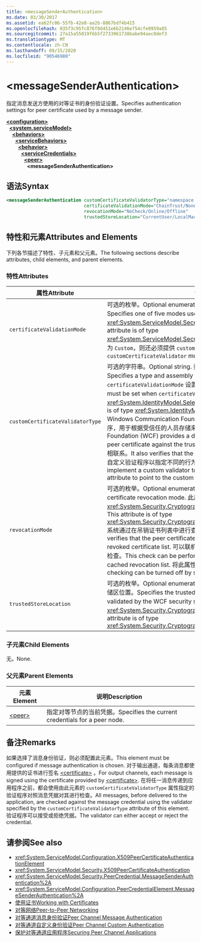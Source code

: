 ```yaml
---
title: <messageSenderAuthentication>
ms.date: 03/30/2017
ms.assetid: ea62fc06-55fb-42e0-aa2b-8867bdf4b415
ms.openlocfilehash: 035f3c95fc876f0d451e6b2146e754cfe0959a85
ms.sourcegitcommit: 27a15a55019f6b5f2733961738babe94aec0def3
ms.translationtype: MT
ms.contentlocale: zh-CN
ms.lasthandoff: 09/15/2020
ms.locfileid: "90546980"
---
```

# \<messageSenderAuthentication>
<span data-ttu-id="f6991-101">指定消息发送方使用的对等证书的身份验证设置。</span><span class="sxs-lookup"><span data-stu-id="f6991-101">Specifies authentication settings for peer certificate used by a message sender.</span></span>  
  
[**\<configuration>**](../configuration-element.md)\
&nbsp;&nbsp;[**\<system.serviceModel>**](system-servicemodel.md)\
&nbsp;&nbsp;&nbsp;&nbsp;[**\<behaviors>**](behaviors.md)\
&nbsp;&nbsp;&nbsp;&nbsp;&nbsp;&nbsp;[**\<serviceBehaviors>**](servicebehaviors.md)\
&nbsp;&nbsp;&nbsp;&nbsp;&nbsp;&nbsp;&nbsp;&nbsp;[**\<behavior>**](behavior-of-servicebehaviors.md)\
&nbsp;&nbsp;&nbsp;&nbsp;&nbsp;&nbsp;&nbsp;&nbsp;&nbsp;&nbsp;[**\<serviceCredentials>**](servicecredentials.md)\
&nbsp;&nbsp;&nbsp;&nbsp;&nbsp;&nbsp;&nbsp;&nbsp;&nbsp;&nbsp;&nbsp;&nbsp;[**\<peer>**](peer-of-servicecredentials.md)\
&nbsp;&nbsp;&nbsp;&nbsp;&nbsp;&nbsp;&nbsp;&nbsp;&nbsp;&nbsp;&nbsp;&nbsp;&nbsp;&nbsp;**\<messageSenderAuthentication>**  
  
## <a name="syntax"></a><span data-ttu-id="f6991-102">语法</span><span class="sxs-lookup"><span data-stu-id="f6991-102">Syntax</span></span>  
  
```xml  
<messageSenderAuthentication customCertificateValidatorType="namespace.typeName, [,AssemblyName] [,Version=version number] [,Culture=culture] [,PublicKeyToken=token]"
                             certificateValidationMode="ChainTrust/None/PeerTrust/PeerOrChainTrust/Custom"
                             revocationMode="NoCheck/Online/Offline"
                             trustedStoreLocation="CurrentUser/LocalMachine" />
```  
  
## <a name="attributes-and-elements"></a><span data-ttu-id="f6991-103">特性和元素</span><span class="sxs-lookup"><span data-stu-id="f6991-103">Attributes and Elements</span></span>  
 <span data-ttu-id="f6991-104">下列各节描述了特性、子元素和父元素。</span><span class="sxs-lookup"><span data-stu-id="f6991-104">The following sections describe attributes, child elements, and parent elements.</span></span>  
  
### <a name="attributes"></a><span data-ttu-id="f6991-105">特性</span><span class="sxs-lookup"><span data-stu-id="f6991-105">Attributes</span></span>  
  
|<span data-ttu-id="f6991-106">属性</span><span class="sxs-lookup"><span data-stu-id="f6991-106">Attribute</span></span>|<span data-ttu-id="f6991-107">说明</span><span class="sxs-lookup"><span data-stu-id="f6991-107">Description</span></span>|  
|---------------|-----------------|  
|`certificateValidationMode`|<span data-ttu-id="f6991-108">可选的枚举。</span><span class="sxs-lookup"><span data-stu-id="f6991-108">Optional enumeration.</span></span> <span data-ttu-id="f6991-109">指定用来验证凭据的五种模式之一。</span><span class="sxs-lookup"><span data-stu-id="f6991-109">Specifies one of five modes used to validate credentials.</span></span> <span data-ttu-id="f6991-110">此属性的类型为 <xref:System.ServiceModel.Security.X509CertificateValidationMode>。</span><span class="sxs-lookup"><span data-stu-id="f6991-110">This attribute is of type <xref:System.ServiceModel.Security.X509CertificateValidationMode>.</span></span> <span data-ttu-id="f6991-111">如果设置为 `Custom`，则还必须提供 `customCertificateValidator`。</span><span class="sxs-lookup"><span data-stu-id="f6991-111">If set to `Custom`, then a `customCertificateValidator` must also be supplied.</span></span>|  
|`customCertificateValidatorType`|<span data-ttu-id="f6991-112">可选的字符串。</span><span class="sxs-lookup"><span data-stu-id="f6991-112">Optional string.</span></span> <span data-ttu-id="f6991-113">指定用于验证自定义类型的类型和程序集。</span><span class="sxs-lookup"><span data-stu-id="f6991-113">Specifies a type and assembly used to validate a custom type.</span></span> <span data-ttu-id="f6991-114">当 `certificateValidationMode` 设置为 `Custom` 时，必须设置此属性。</span><span class="sxs-lookup"><span data-stu-id="f6991-114">This attribute must be set when `certificateValidationMode` is set to `Custom`.</span></span> <span data-ttu-id="f6991-115">此属性的类型为 <xref:System.IdentityModel.Selectors.X509CertificateValidator>。</span><span class="sxs-lookup"><span data-stu-id="f6991-115">This attribute is of type <xref:System.IdentityModel.Selectors.X509CertificateValidator>.</span></span> <span data-ttu-id="f6991-116">Windows Communication Foundation (WCF) 提供了一个默认的对等证书验证程序，用于根据受信任的人员存储来验证对等证书。</span><span class="sxs-lookup"><span data-stu-id="f6991-116">Windows Communication Foundation (WCF) provides a default peer certificate validator that verifies the peer certificate against the trusted people store.</span></span> <span data-ttu-id="f6991-117">它还验证证书是否与有效的根相联系。</span><span class="sxs-lookup"><span data-stu-id="f6991-117">It also verifies that the certificate chains up to a valid root.</span></span> <span data-ttu-id="f6991-118">您可以实现自定义验证程序以指定不同的行为，并使用该属性指向自定义验证程序。</span><span class="sxs-lookup"><span data-stu-id="f6991-118">You can implement a custom validator to specify a different behavior and use this attribute to point to the custom validator.</span></span>|  
|`revocationMode`|<span data-ttu-id="f6991-119">可选的枚举。</span><span class="sxs-lookup"><span data-stu-id="f6991-119">Optional enumeration.</span></span> <span data-ttu-id="f6991-120">指定证书吊销模式。</span><span class="sxs-lookup"><span data-stu-id="f6991-120">Specifies the certificate revocation mode.</span></span> <span data-ttu-id="f6991-121">此属性的类型为 <xref:System.Security.Cryptography.X509Certificates.X509RevocationMode>。</span><span class="sxs-lookup"><span data-stu-id="f6991-121">This attribute is of type <xref:System.Security.Cryptography.X509Certificates.X509RevocationMode>.</span></span> <span data-ttu-id="f6991-122">系统通过在吊销证书列表中进行查找来验证对等证书尚未吊销。</span><span class="sxs-lookup"><span data-stu-id="f6991-122">The system verifies that the peer certificate has not been revoked by looking it up in the revoked certificate list.</span></span> <span data-ttu-id="f6991-123">可以联机执行该检查，也可以根据缓存的吊销列表执行该检查。</span><span class="sxs-lookup"><span data-stu-id="f6991-123">This check can be performed either by checking online or against a cached revocation list.</span></span> <span data-ttu-id="f6991-124">将此属性设置为 NoCheck 可禁用吊销检查。</span><span class="sxs-lookup"><span data-stu-id="f6991-124">Revocation checking can be turned off by setting this attribute to NoCheck.</span></span>|  
|`trustedStoreLocation`|<span data-ttu-id="f6991-125">可选的枚举。</span><span class="sxs-lookup"><span data-stu-id="f6991-125">Optional enumeration.</span></span> <span data-ttu-id="f6991-126">指定 WCF 安全系统验证对等证书的受信任存储区位置。</span><span class="sxs-lookup"><span data-stu-id="f6991-126">Specifies the trusted store location where the peer certificate is validated by the WCF security system.</span></span> <span data-ttu-id="f6991-127">此属性的类型为 <xref:System.Security.Cryptography.X509Certificates.StoreLocation>。</span><span class="sxs-lookup"><span data-stu-id="f6991-127">This attribute is of type <xref:System.Security.Cryptography.X509Certificates.StoreLocation>.</span></span>|  
  
### <a name="child-elements"></a><span data-ttu-id="f6991-128">子元素</span><span class="sxs-lookup"><span data-stu-id="f6991-128">Child Elements</span></span>  
 <span data-ttu-id="f6991-129">无。</span><span class="sxs-lookup"><span data-stu-id="f6991-129">None.</span></span>  
  
### <a name="parent-elements"></a><span data-ttu-id="f6991-130">父元素</span><span class="sxs-lookup"><span data-stu-id="f6991-130">Parent Elements</span></span>  
  
|<span data-ttu-id="f6991-131">元素</span><span class="sxs-lookup"><span data-stu-id="f6991-131">Element</span></span>|<span data-ttu-id="f6991-132">说明</span><span class="sxs-lookup"><span data-stu-id="f6991-132">Description</span></span>|  
|-------------|-----------------|  
|[\<peer>](peer-of-servicecredentials.md)|<span data-ttu-id="f6991-133">指定对等节点的当前凭据。</span><span class="sxs-lookup"><span data-stu-id="f6991-133">Specifies the current credentials for a peer node.</span></span>|  
  
## <a name="remarks"></a><span data-ttu-id="f6991-134">备注</span><span class="sxs-lookup"><span data-stu-id="f6991-134">Remarks</span></span>  
 <span data-ttu-id="f6991-135">如果选择了消息身份验证，则必须配置此元素。</span><span class="sxs-lookup"><span data-stu-id="f6991-135">This element must be configured if message authentication is chosen.</span></span> <span data-ttu-id="f6991-136">对于输出通道，每条消息都使用提供的证书进行签名 [\<certificate>](certificate-element.md) 。</span><span class="sxs-lookup"><span data-stu-id="f6991-136">For output channels, each message is signed using the certificate provided by [\<certificate>](certificate-element.md).</span></span> <span data-ttu-id="f6991-137">在将任一消息传递到应用程序之前，都会使用由此元素的 `customCertificateValidatorType` 属性指定的验证程序对照消息凭据对其进行检查。</span><span class="sxs-lookup"><span data-stu-id="f6991-137">All messages, before delivered to the application, are checked against the message credential using the validator specified by the `customCertificateValidatorType` attribute of this element.</span></span> <span data-ttu-id="f6991-138">验证程序可以接受或拒绝凭据。</span><span class="sxs-lookup"><span data-stu-id="f6991-138">The validator can either accept or reject the credential.</span></span>  
  
## <a name="see-also"></a><span data-ttu-id="f6991-139">请参阅</span><span class="sxs-lookup"><span data-stu-id="f6991-139">See also</span></span>

- <xref:System.ServiceModel.Configuration.X509PeerCertificateAuthenticationElement>
- <xref:System.ServiceModel.Security.X509PeerCertificateAuthentication>
- <xref:System.ServiceModel.Security.PeerCredential.MessageSenderAuthentication%2A>
- <xref:System.ServiceModel.Configuration.PeerCredentialElement.MessageSenderAuthentication%2A>
- [<span data-ttu-id="f6991-140">使用证书</span><span class="sxs-lookup"><span data-stu-id="f6991-140">Working with Certificates</span></span>](../../../wcf/feature-details/working-with-certificates.md)
- [<span data-ttu-id="f6991-141">对等网络</span><span class="sxs-lookup"><span data-stu-id="f6991-141">Peer-to-Peer Networking</span></span>](../../../wcf/feature-details/peer-to-peer-networking.md)
- <span data-ttu-id="f6991-142">[对等通道消息身份验证](/previous-versions/dotnet/netframework-3.5/aa967730(v=vs.90))</span><span class="sxs-lookup"><span data-stu-id="f6991-142">[Peer Channel Message Authentication](/previous-versions/dotnet/netframework-3.5/aa967730(v=vs.90))</span></span>
- <span data-ttu-id="f6991-143">[对等通道自定义身份验证](/previous-versions/dotnet/netframework-3.5/ms751447(v=vs.90))</span><span class="sxs-lookup"><span data-stu-id="f6991-143">[Peer Channel Custom Authentication](/previous-versions/dotnet/netframework-3.5/ms751447(v=vs.90))</span></span>
- [<span data-ttu-id="f6991-144">保护对等通道应用程序</span><span class="sxs-lookup"><span data-stu-id="f6991-144">Securing Peer Channel Applications</span></span>](../../../wcf/feature-details/securing-peer-channel-applications.md)
